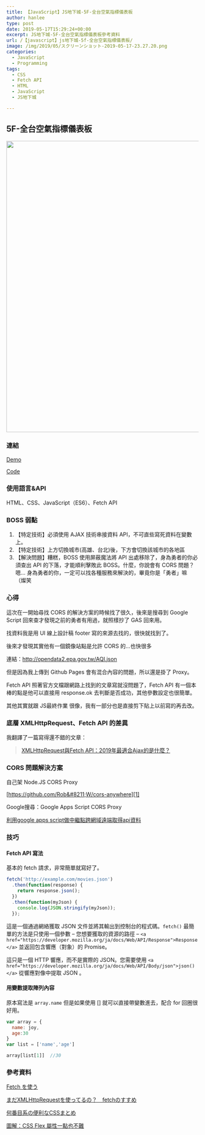 ```yaml
---
title: 【JavaScript】JS地下城-5F-全台空氣指標儀表板
author: hanlee
type: post
date: 2019-05-17T15:29:24+00:00
excerpt: JS地下城-5F-全台空氣指標儀表板參考資料
url: /【javascript】js地下城-5f-全台空氣指標儀表板/
image: /img/2019/05/スクリーンショット-2019-05-17-23.27.20.png
categories:
  - JavaScript
  - Programming
tags:
  - CSS
  - Fetch API
  - HTML
  - JavaScript
  - JS地下城

---
```

## 5F-全台空氣指標儀表板


<img loading="lazy" width="1024" height="762" src="https://blog.hanlee.co/wp-content/uploads/2019/05/スクリーンショット-2019-05-17-23.27.20-1024x762.png" alt="" class="wp-image-281" srcset="https://blog.hanlee.co/wp-content/uploads/2019/05/スクリーンショット-2019-05-17-23.27.20-1024x762.png 1024w, https://blog.hanlee.co/wp-content/uploads/2019/05/スクリーンショット-2019-05-17-23.27.20-300x223.png 300w, https://blog.hanlee.co/wp-content/uploads/2019/05/スクリーンショット-2019-05-17-23.27.20-768x572.png 768w, https://blog.hanlee.co/wp-content/uploads/2019/05/スクリーンショット-2019-05-17-23.27.20.png 1296w" sizes="(max-width: 1024px) 100vw, 1024px" />

### 連結

<a href="https://hannoeru.github.io/js-aqi/" target="_blank" rel="noreferrer noopener" aria-label="Demo (新しいタブで開く)">Demo</a>

<a rel="noreferrer noopener" aria-label="Code (新しいタブで開く)" href="https://github.com/hannoeru/js-aqi" target="_blank">Code</a>

### 使用語言&API

HTML、CSS、JavaScript（ES6）、Fetch API

### BOSS 弱點

  1. 【特定技術】必須使用 AJAX 技術串接資料 API，不可直些寫死資料在變數上。
  2. 【特定技術】上方切換城市(高雄、台北)後，下方會切換該城市的各地區
  3. 【解決問題】糟糕，BOSS 使用屏蔽魔法將 API 出處移除了，身為勇者的你必須查出 API 的下落，才能順利擊敗此 BOSS。什麼，你說會有 CORS 問題？嗯&#8230; 身為勇者的你，一定可以找各種服務來解決的，畢竟你是「勇者」嘛 （燦笑

### 心得

這次在一開始尋找 CORS 的解決方案的時候找了很久，後來是搜尋到 Google Script 回來查才發現之前的勇者有用過，就照樣抄了 GAS 回來用。

找資料我是用 UI 線上設計稿 footer 寫的來源去找的，很快就找到了。

後來才發現其實他有一個鏡像站點是允許 CORS 的&#8230;也快很多

連結：<http://opendata2.epa.gov.tw/AQI.json>

但是因為我上傳到 Github Pages 會有混合內容的問題，所以還是掛了 Proxy。

Fetch API 照著官方文檔跟網路上找到的文章寫就沒問題了，Fetch API 有一個本棒的點是他可以直接用 response.ok 去判斷是否成功，其他參數設定也很簡單。

其他其實就跟 JS最終作業 很像，我有一部分也是直接剪下貼上以前寫的再去改。

### 底層 XMLHttpRequest、Fetch API 的差異

我翻譯了一篇寫得還不錯的文章：


<div class="wp-block-embed__wrapper">
  <blockquote class="wp-embedded-content" data-secret="o8tBgcpMY9">
    <a href="https://blog.hanlee.co/xmlhttprequest%e8%88%87fetch-api%ef%bc%9a2019%e5%b9%b4%e6%9c%80%e9%81%a9%e5%90%88ajax%e7%9a%84%e6%98%af%e4%bb%80%e9%ba%bc%ef%bc%9f/">XMLHttpRequest與Fetch API：2019年最適合Ajax的是什麼？</a>
  </blockquote>
</div>

### CORS 問題解決方案

自己架 Node.JS CORS Proxy

[https://github.com/Rob&#8211;W/cors-anywhere][1]

Google搜尋：Google Apps Script CORS Proxy

<a rel="noreferrer noopener" aria-label=" (新しいタブで開く)" href="https://mtwmt.github.io/blog/api_cors_error/" target="_blank">利用google apps script做中繼點跨網域遠端取得api資料</a>

### 技巧

#### Fetch API 寫法

基本的 fetch 請求，非常簡單就寫好了。

```js
fetch('http://example.com/movies.json')
  .then(function(response) {
    return response.json();
  })
  .then(function(myJson) {
    console.log(JSON.stringify(myJson));
  });
```

這是一個通過網絡獲取 JSON 文件並將其輸出到控制台的程式碼。`fetch()` 最簡單的方法是只使用一個參數 &#8211; 您想要獲取的資源的路徑 &#8211;&nbsp;`<a href="https://developer.mozilla.org/ja/docs/Web/API/Response">Response</a>` 並返回包含響應（對象）的 Promise。

這只是一個 HTTP 響應，而不是實際的 JSON。您需要使用 `<a href="https://developer.mozilla.org/ja/docs/Web/API/Body/json">json()</a>` 從響應對像中提取 JSON&nbsp;。

#### 用變數提取陣列內容

原本寫法是 `array.name` 但是如果使用 [] 就可以直接帶變數進去，配合 for 回圈很好用。

```js
var array = {
  name: joy,
  age:30
}
var list = ['name','age']

array[list[1]]  //30
```

### 參考資料

<a href="https://developer.mozilla.org/ja/docs/Web/API/Fetch_API/Using_Fetch" target="_blank" rel="noreferrer noopener" aria-label="Fetch を使う (新しいタブで開く)">Fetch を使う</a>

<a rel="noreferrer noopener" aria-label="まだXMLHttpRequestを使ってるの？　fetchのすすめ (新しいタブで開く)" href="https://qiita.com/uhyo/items/91649e260165b35fecd7" target="_blank">まだXMLHttpRequestを使ってるの？　fetchのすすめ</a>

<a rel="noreferrer noopener" aria-label="何番目系の便利なCSSまとめ (新しいタブで開く)" href="https://qiita.com/ituki_b/items/62a752389385de7ba4a2" target="_blank">何番目系の便利なCSSまとめ</a>

<a rel="noreferrer noopener" aria-label="圖解：CSS Flex 屬性一點也不難 (新しいタブで開く)" href="https://wcc723.github.io/css/2017/07/21/css-flex/" target="_blank">圖解：CSS Flex 屬性一點也不難</a>

 [1]: https://github.com/Rob--W/cors-anywhere